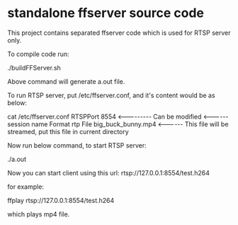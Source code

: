 # standalone ffserver source code

This project contains separated ffserver code which is used for RTSP server only.

To compile code run:

./buildFFServer.sh

Above command will generate a.out file.

To run RTSP server, put /etc/ffserver.conf, and it's content would be as below:

cat /etc/ffserver.conf 
RTSPPort 8554  <--------- Can be modified
<Stream test.h264> <------ session name
    Format rtp
    File big_buck_bunny.mp4  <------ This file will be streamed, put this file in current directory
</Stream>

Now run below command, to start RTSP server:

./a.out

Now you can start client using this url: rtsp://127.0.0.1:8554/test.h264

for example:

ffplay rtsp://127.0.0.1:8554/test.h264

which plays mp4 file.
